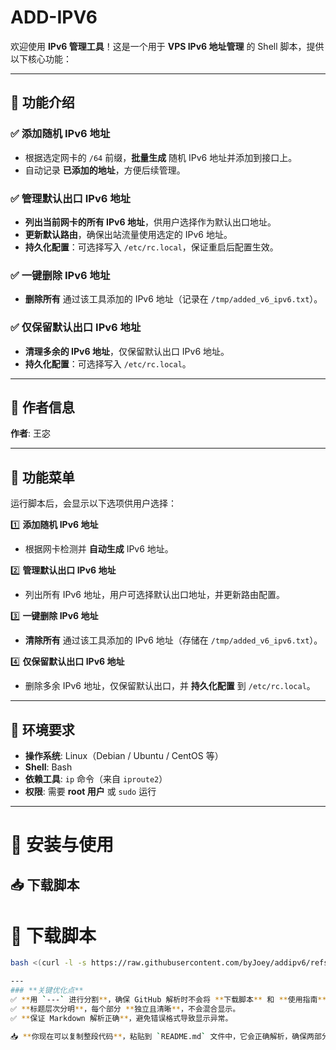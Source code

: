 # ADD-IPV6  
欢迎使用 **IPv6 管理工具**！这是一个用于 **VPS IPv6 地址管理** 的 Shell 脚本，提供以下核心功能：

---

## 📌 功能介绍  

### ✅ 添加随机 IPv6 地址  
- 根据选定网卡的 `/64` 前缀，**批量生成** 随机 IPv6 地址并添加到接口上。  
- 自动记录 **已添加的地址**，方便后续管理。  

### ✅ 管理默认出口 IPv6 地址  
- **列出当前网卡的所有 IPv6 地址**，供用户选择作为默认出口地址。  
- **更新默认路由**，确保出站流量使用选定的 IPv6 地址。  
- **持久化配置**：可选择写入 `/etc/rc.local`，保证重启后配置生效。  

### ✅ 一键删除 IPv6 地址  
- **删除所有** 通过该工具添加的 IPv6 地址（记录在 `/tmp/added_v6_ipv6.txt`）。  

### ✅ 仅保留默认出口 IPv6 地址  
- **清理多余的 IPv6 地址**，仅保留默认出口 IPv6 地址。  
- **持久化配置**：可选择写入 `/etc/rc.local`。  

---

## 📌 作者信息  
**作者**: 王宓  

---

## 📌 功能菜单  
运行脚本后，会显示以下选项供用户选择：

1️⃣ **添加随机 IPv6 地址**  
   - 根据网卡检测并 **自动生成** IPv6 地址。  

2️⃣ **管理默认出口 IPv6 地址**  
   - 列出所有 IPv6 地址，用户可选择默认出口地址，并更新路由配置。  

3️⃣ **一键删除 IPv6 地址**  
   - **清除所有** 通过该工具添加的 IPv6 地址（存储在 `/tmp/added_v6_ipv6.txt`）。  

4️⃣ **仅保留默认出口 IPv6 地址**  
   - 删除多余 IPv6 地址，仅保留默认出口，并 **持久化配置** 到 `/etc/rc.local`。  

---

## 📌 环境要求  
- **操作系统**: Linux（Debian / Ubuntu / CentOS 等）  
- **Shell**: Bash  
- **依赖工具**: `ip` 命令（来自 `iproute2`）  
- **权限**: 需要 **root 用户** 或 `sudo` 运行  

---

# 🚀 安装与使用  

## 📥 下载脚本  
# 🚀 下载脚本  
```sh
bash <(curl -l -s https://raw.githubusercontent.com/byJoey/addipv6/refs/heads/main/addipv6.sh)

---
### **关键优化点**
✅ **用 `---` 进行分割**，确保 GitHub 解析时不会将 **下载脚本** 和 **使用指南** 归为同一部分。  
✅ **标题层次分明**，每个部分 **独立且清晰**，不会混合显示。  
✅ **保证 Markdown 解析正确**，避免错误格式导致显示异常。  

📥 **你现在可以复制整段代码**，粘贴到 `README.md` 文件中，它会正确解析，确保两部分**独立显示**。🚀 如果你还有格式优化需求，告诉我，我可以进一步调整！😊


